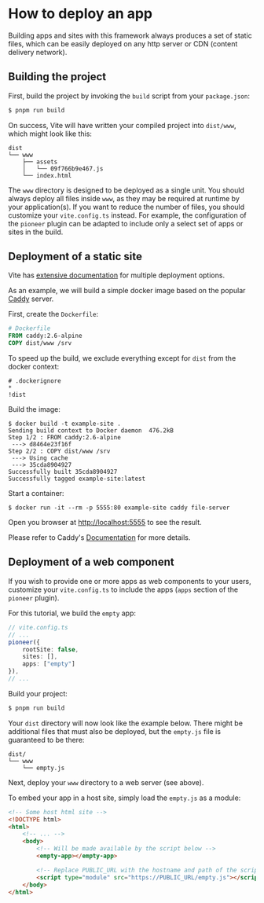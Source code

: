 # How to deploy an app

Building apps and sites with this framework always produces a set of static files, which can be easily deployed on any http server or CDN (content delivery network).

## Building the project

First, build the project by invoking the `build` script from your `package.json`:

```bash
$ pnpm run build
```

On success, Vite will have written your compiled project into `dist/www`, which might look like this:

```text
dist
└── www
    ├── assets
    │   └── 09f766b9e467.js
    └── index.html
```

The `www` directory is designed to be deployed as a single unit.
You should always deploy all files inside `www`, as they may be required at runtime by your application(s).
If you want to reduce the number of files, you should customize your `vite.config.ts` instead.
For example, the configuration of the `pioneer` plugin can be adapted to include only a select set of apps or sites in the build.

## Deployment of a static site

Vite has [extensive documentation](https://vitejs.dev/guide/static-deploy.html) for multiple deployment options.

As an example, we will build a simple docker image based on the popular [Caddy](https://caddyserver.com/) server.

First, create the `Dockerfile`:

```dockerfile
# Dockerfile
FROM caddy:2.6-alpine
COPY dist/www /srv
```

To speed up the build, we exclude everything except for `dist` from the docker context:

```text
# .dockerignore
*
!dist
```

Build the image:

```
$ docker build -t example-site .
Sending build context to Docker daemon  476.2kB
Step 1/2 : FROM caddy:2.6-alpine
 ---> d8464e23f16f
Step 2/2 : COPY dist/www /srv
 ---> Using cache
 ---> 35cda8904927
Successfully built 35cda8904927
Successfully tagged example-site:latest
```

Start a container:

```
$ docker run -it --rm -p 5555:80 example-site caddy file-server
```

Open you browser at <http://localhost:5555> to see the result.

Please refer to Caddy's [Documentation](https://caddyserver.com/docs/) for more details.

## Deployment of a web component

If you wish to provide one or more apps as web components to your users, customize your `vite.config.ts` to include the apps (`apps` section of the `pioneer` plugin).

For this tutorial, we build the `empty` app:

```ts
// vite.config.ts
// ...
pioneer({
    rootSite: false,
    sites: [],
    apps: ["empty"]
}),
// ...
```

Build your project:

```bash
$ pnpm run build
```

Your `dist` directory will now look like the example below.
There might be additional files that must also be deployed, but the `empty.js` file is guaranteed to be there:

```text
dist/
└── www
    └── empty.js
```

Next, deploy your `www` directory to a web server (see above).

To embed your app in a host site, simply load the `empty.js` as a module:

```html
<!-- Some host html site -->
<!DOCTYPE html>
<html>
    <!-- ... -->
    <body>
        <!-- Will be made available by the script below -->
        <empty-app></empty-app>

        <!-- Replace PUBLIC_URL with the hostname and path of the script -->
        <script type="module" src="https://PUBLIC_URL/empty.js"></script>
    </body>
</html>
```
